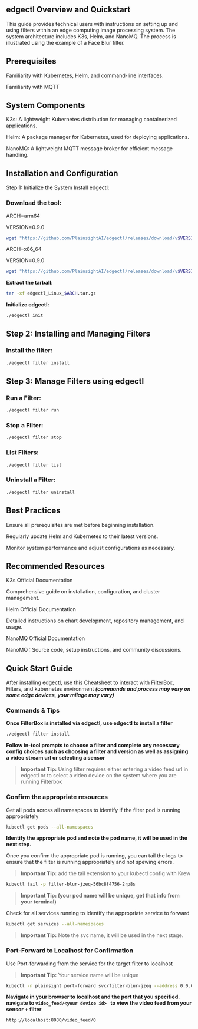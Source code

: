 ## edgectl Overview and Quickstart

This guide provides technical users with instructions on setting up and using filters within an edge computing image processing system. The system architecture includes K3s, Helm, and NanoMQ. The process is illustrated using the example of a Face Blur filter.

## Prerequisites

Familiarity with Kubernetes, Helm, and command-line interfaces.

Familiarity with MQTT

## System Components

K3s: A lightweight Kubernetes distribution for managing containerized applications.

Helm: A package manager for Kubernetes, used for deploying applications.

NanoMQ: A lightweight MQTT message broker for efficient message handling.

## Installation and Configuration

Step 1: Initialize the System
Install edgectl:

### Download the tool:



ARCH=arm64 

VERSION=0.9.0
``` bash
wget "https://github.com/PlainsightAI/edgectl/releases/download/v$VERSION/edgectl_Linux_$ARCH.tar.gz"
```

ARCH=x86_64

VERSION=0.9.0
``` bash 
wget "https://github.com/PlainsightAI/edgectl/releases/download/v$VERSION/edgectl_Linux_$ARCH.tar.gz"
```

**Extract the tarball**:


```bash
tar -xf edgectl_Linux_$ARCH.tar.gz
```

**Initialize edgectl:**


```bash
./edgectl init
 ```

## Step 2: Installing and Managing Filters

### Install the filter:


```bash
./edgectl filter install
```

## Step 3: Manage Filters using edgectl

### Run a Filter:

```bash
./edgectl filter run
```

### Stop a Filter:

```bash
./edgectl filter stop
```

### List Filters:

```bash
./edgectl filter list
```

### Uninstall a Filter:

```bash
./edgectl filter uninstall
```

## Best Practices

Ensure all prerequisites are met before beginning installation.

Regularly update Helm and Kubernetes to their latest versions.

Monitor system performance and adjust configurations as necessary.

## Recommended Resources
K3s Official Documentation

Comprehensive guide on installation, configuration, and cluster management.

Helm Official Documentation

Detailed instructions on chart development, repository management, and usage.

NanoMQ Official Documentation

NanoMQ : Source code, setup instructions, and community discussions.

## Quick Start Guide

After installing edgectl, use this Cheatsheet to interact with FilterBox, Filters, and kubernetes environment ***(commands and process may vary on some edge devices, your milage may vary)***

### Commands & Tips

**Once FilterBox is installed via edgectl, use edgectl to install a filter**

```bash
./edgectl filter install
```

**Follow in-tool prompts to choose a filter and complete any necessary config choices such as choosing a filter and version as well as assigning a video stream url or selecting a sensor**

> **Important Tip:** Using filter requires either entering a video feed url in edgectl or to select a video device on the system where you are running Filterbox
		
### Confirm the appropriate resources

Get all pods across all namespaces to identify if the filter pod is running appropriately

```bash
kubectl get pods --all-namespaces
```

**Identify the appropriate pod and note the pod name, it will be used in the next step.**


Once you confirm the appropriate pod is running, you can tail the logs to ensure that the filter is running appropriately and not spewing errors.

> **Important Tip:** add the tail extension to your kubectl config with Krew 

```bash
kubectl tail -p filter-blur-jzeq-56bc8f4756-2rp8s
```

> **Important Tip: (your pod name will be unique, get that info from your terminal)**

Check for all services running to identify the appropriate service to forward

```bash
kubectl get services --all-namespaces
```

> **Important Tip:** Note the svc name, it will be used in the next stage. 

### Port-Forward to Localhost for Confirmation 

Use Port-forwarding from the service for the target filter to localhost

>**Important Tip:** Your service name will be unique 

```bash
kubectl -n plainsight port-forward svc/filter-blur-jzeq --address 0.0.0.0 8080:8080
```

**Navigate in your browser to localhost and the port that you specified.
navigate to ```video_feed/<your device id> ``` to view the video feed from your sensor + filter** 
```
http://localhost:8080/video_feed/0
```
